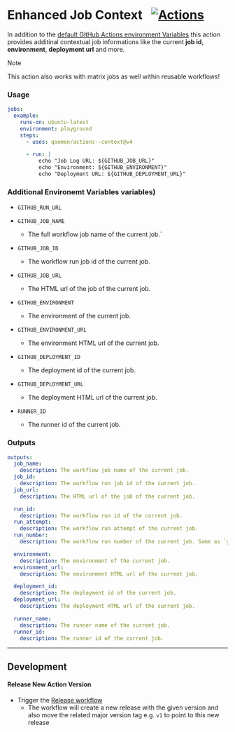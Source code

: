 # Enhanced Job Context &nbsp; [![Actions](https://img.shields.io/badge/qoomon-GitHub%20Actions-blue)](https://github.com/qoomon/actions)

In addition to the [default GitHub Actions environment Variables](https://docs.github.com/en/actions/writing-workflows/choosing-what-your-workflow-does/store-information-in-variables#default-environment-variables) this action provides additinal contextual job informations like the current **job id**, **environment**, **deployment url** and more.

> [!Note]
> This action also works with matrix jobs as well within reusable workflows!

### Usage
```yaml
jobs:
  example:
    runs-on: ubuntu-latest
    environment: playground
    steps:
      - uses: qoomon/actions--context@v4

      - run: |
          echo "Job Log URL: ${GITHUB_JOB_URL}"
          echo "Environment: ${GITHUB_ENVIRONMENT}"
          echo "Deployment URL: ${GITHUB_DEPLOYMENT_URL}"
```

### Additional Environemt Variables variables)
- `GITHUB_RUN_URL`

- `GITHUB_JOB_NAME`
  - The full workflow job name of the current job.`
- `GITHUB_JOB_ID`
  - The workflow run job id of the current job.
- `GITHUB_JOB_URL`
  - The HTML url of the job of the current job.

- `GITHUB_ENVIRONMENT`
  - The environment of the current job.
- `GITHUB_ENVIRONMENT_URL`
  - The environment HTML url of the current job.

- `GITHUB_DEPLOYMENT_ID`
  - The deployment id of the current job.
- `GITHUB_DEPLOYMENT_URL`
  - The deployment HTML url of the current job.

- `RUNNER_ID`
  - The runner id of the current job.

### Outputs
```yaml
outputs:
  job_name:
    description: The workflow job name of the current job.
  job_id:
    description: The workflow run job id of the current job.
  job_url:
    description: The HTML url of the job of the current job.

  run_id:
    description: The workflow run id of the current job.
  run_attempt:
    description: The workflow run attempt of the current job.
  run_number:
    description: The workflow run number of the current job. Same as `github.run_number`.

  environment:
    description: The environment of the current job.
  environment_url:
    description: The environment HTML url of the current job.

  deployment_id:
    description: The deployment id of the current job.
  deployment_url:
    description: The deployment HTML url of the current job.

  runner_name:
    description: The runner name of the current job.
  runner_id:
    description: The runner id of the current job.
```

---

## Development

#### Release New Action Version
- Trigger the [Release workflow](../../actions/workflows/release.yaml)
  - The workflow will create a new release with the given version and also move the related major version tag e.g. `v1` to point to this new release
